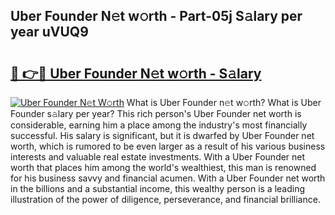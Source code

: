 ## Uber Founder N𝚎t w𝚘rth - Part-05j S𝚊lary per year uVUQ9

# <h2><a href="http://gc3nw1.nevu.top/?p=Uber+Founder">🔗 👉🔴 Uber Founder N𝚎t w𝚘rth - S𝚊lary</a></h2>

[![Uber Founder N𝚎t W𝚘rth](https://i.imgur.com/Oavwk0R.jpeg)](http://gc3nw1.nevu.top/?p=Uber+Founder)
What is Uber Founder n𝚎t w𝚘rth? What is Uber Founder s𝚊lary per year?
This rich person's Uber Founder net worth is considerable, earning him a place among the industry's most financially successful. His salary is significant, but it is dwarfed by Uber Founder net worth, which is rumored to be even larger as a result of his various business interests and valuable real estate investments. With a Uber Founder net worth that places him among the world's wealthiest, this man is renowned for his business savvy and financial acumen. With a Uber Founder net worth in the billions and a substantial income, this wealthy person is a leading illustration of the power of diligence, perseverance, and financial brilliance.
